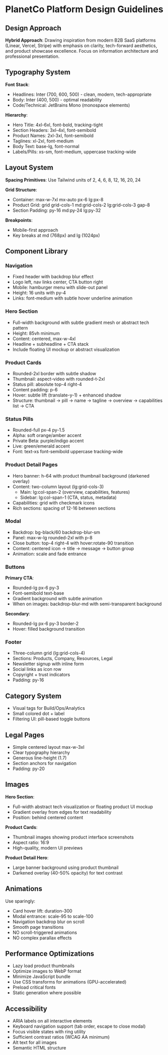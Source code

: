 # PlanetCo Platform Design Guidelines

## Design Approach
**Hybrid Approach**: Drawing inspiration from modern B2B SaaS platforms (Linear, Vercel, Stripe) with emphasis on clarity, tech-forward aesthetics, and product showcase excellence. Focus on information architecture and professional presentation.

## Typography System

**Font Stack**:
- Headlines: Inter (700, 600, 500) - clean, modern, tech-appropriate
- Body: Inter (400, 500) - optimal readability
- Code/Technical: JetBrains Mono (monospace elements)

**Hierarchy**:
- Hero Title: 4xl-6xl, font-bold, tracking-tight
- Section Headers: 3xl-4xl, font-semibold
- Product Names: 2xl-3xl, font-semibold
- Taglines: xl-2xl, font-medium
- Body Text: base-lg, font-normal
- Labels/Pills: xs-sm, font-medium, uppercase tracking-wide

## Layout System

**Spacing Primitives**: Use Tailwind units of 2, 4, 6, 8, 12, 16, 20, 24

**Grid Structure**:
- Container: max-w-7xl mx-auto px-6 lg:px-8
- Product Grid: grid grid-cols-1 md:grid-cols-2 lg:grid-cols-3 gap-8
- Section Padding: py-16 md:py-24 lg:py-32

**Breakpoints**:
- Mobile-first approach
- Key breaks at md (768px) and lg (1024px)

## Component Library

### Navigation
- Fixed header with backdrop blur effect
- Logo left, nav links center, CTA button right
- Mobile: hamburger menu with slide-out panel
- Height: 16 units with py-4
- Links: font-medium with subtle hover underline animation

### Hero Section
- Full-width background with subtle gradient mesh or abstract tech pattern
- Height: 85vh minimum
- Content: centered, max-w-4xl
- Headline + subheadline + CTA stack
- Include floating UI mockup or abstract visualization

### Product Cards
- Rounded-2xl border with subtle shadow
- Thumbnail: aspect-video with rounded-t-2xl
- Status pill: absolute top-4 right-4
- Content padding: p-6
- Hover: subtle lift (translate-y-1) + enhanced shadow
- Structure: thumbnail → pill → name → tagline → overview → capabilities list → CTA

### Status Pills
- Rounded-full px-4 py-1.5
- Alpha: soft orange/amber accent
- Private Beta: purple/indigo accent
- Live: green/emerald accent
- Font: text-xs font-semibold uppercase tracking-wide

### Product Detail Pages
- Hero banner: h-64 with product thumbnail background (darkened overlay)
- Content: two-column layout (lg:grid-cols-3)
  - Main: lg:col-span-2 (overview, capabilities, features)
  - Sidebar: lg:col-span-1 (CTA, status, metadata)
- Capabilities: grid with checkmark icons
- Rich sections: spacing of 12-16 between sections

### Modal
- Backdrop: bg-black/60 backdrop-blur-sm
- Panel: max-w-lg rounded-2xl with p-8
- Close button: top-4 right-4 with hover:rotate-90 transition
- Content: centered icon → title → message → button group
- Animation: scale and fade entrance

### Buttons
**Primary CTA**:
- Rounded-lg px-6 py-3
- Font-semibold text-base
- Gradient background with subtle animation
- When on images: backdrop-blur-md with semi-transparent background

**Secondary**:
- Rounded-lg px-6 py-3 border-2
- Hover: filled background transition

### Footer
- Three-column grid (lg:grid-cols-4)
- Sections: Products, Company, Resources, Legal
- Newsletter signup with inline form
- Social links as icon row
- Copyright + trust indicators
- Padding: py-16

## Category System
- Visual tags for Build/Ops/Analytics
- Small colored dot + label
- Filtering UI: pill-based toggle buttons

## Legal Pages
- Simple centered layout max-w-3xl
- Clear typography hierarchy
- Generous line-height (1.7)
- Section anchors for navigation
- Padding: py-20

## Images

**Hero Section**: 
- Full-width abstract tech visualization or floating product UI mockup
- Gradient overlay from edges for text readability
- Position: behind centered content

**Product Cards**:
- Thumbnail images showing product interface screenshots
- Aspect ratio: 16:9
- High-quality, modern UI previews

**Product Detail Hero**:
- Large banner background using product thumbnail
- Darkened overlay (40-50% opacity) for text contrast

## Animations
Use sparingly:
- Card hover lift: duration-300
- Modal entrance: scale-95 to scale-100
- Navigation backdrop blur on scroll
- Smooth page transitions
- NO scroll-triggered animations
- NO complex parallax effects

## Performance Optimizations
- Lazy load product thumbnails
- Optimize images to WebP format
- Minimize JavaScript bundle
- Use CSS transforms for animations (GPU-accelerated)
- Preload critical fonts
- Static generation where possible

## Accessibility
- ARIA labels on all interactive elements
- Keyboard navigation support (tab order, escape to close modal)
- Focus visible states with ring utility
- Sufficient contrast ratios (WCAG AA minimum)
- Alt text for all images
- Semantic HTML structure